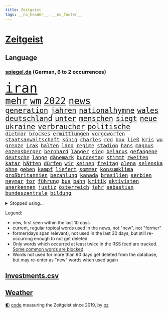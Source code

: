 ```yaml
---
title: Zeitgeist
tags: __no_header__, __no_footer__
---
```


# [Zeitgeist](https://oliz.io/zeitgeist/)

## Language

<h3><a href="https://www.spiegel.de" target="_blank">spiegel.de</a> (German, 6 to 2 occurrences)</h3>
<p style="font-family:monospace">
<span style="font-size:32pt"><a href="news_links.html#iran" class="current">iran</a></span>
<br>
<span style="font-size:22pt"><a href="news_links.html#mehr" class="current">mehr</a></span>
<span style="font-size:22pt"><a href="news_links.html#wm" class="current">wm</a></span>
<span style="font-size:22pt"><a href="news_links.html#2022" class="current">2022</a></span>
<span style="font-size:22pt"><a href="news_links.html#news" class="current">news</a></span>
<br>
<span style="font-size:17pt"><a href="news_links.html#generation" class="current">generation</a></span>
<span style="font-size:17pt"><a href="news_links.html#jahren" class="current">jahren</a></span>
<span style="font-size:17pt"><a href="news_links.html#nationalhymne" class="current">nationalhymne</a></span>
<span style="font-size:17pt"><a href="news_links.html#wales" class="current">wales</a></span>
<span style="font-size:17pt"><a href="news_links.html#deutschland" class="current">deutschland</a></span>
<span style="font-size:17pt"><a href="news_links.html#unter" class="current">unter</a></span>
<span style="font-size:17pt"><a href="news_links.html#menschen" class="current">menschen</a></span>
<span style="font-size:17pt"><a href="news_links.html#siegt" class="current">siegt</a></span>
<span style="font-size:17pt"><a href="news_links.html#neue" class="current">neue</a></span>
<span style="font-size:17pt"><a href="news_links.html#ukraine" class="current">ukraine</a></span>
<span style="font-size:17pt"><a href="news_links.html#verbraucher" class="current">verbraucher</a></span>
<span style="font-size:17pt"><a href="news_links.html#politische" class="current">politische</a></span>
<br>
<span style="font-size:12pt"><a href="news_links.html#dietmar" class="current">dietmar</a></span>
<span style="font-size:12pt"><a href="news_links.html#brockes" class="current">brockes</a></span>
<span style="font-size:12pt"><a href="news_links.html#ermittlungen" class="current">ermittlungen</a></span>
<span style="font-size:12pt"><a href="news_links.html#vorgeworfen" class="current">vorgeworfen</a></span>
<span style="font-size:12pt"><a href="news_links.html#staatsanwaltschaft" class="current">staatsanwaltschaft</a></span>
<span style="font-size:12pt"><a href="news_links.html#könig" class="current">könig</a></span>
<span style="font-size:12pt"><a href="news_links.html#charles" class="current">charles</a></span>
<span style="font-size:12pt"><a href="news_links.html#red" class="current">red</a></span>
<span style="font-size:12pt"><a href="news_links.html#box" class="new">box</a></span>
<span style="font-size:12pt"><a href="news_links.html#ließ" class="current">ließ</a></span>
<span style="font-size:12pt"><a href="news_links.html#kris" class="new">kris</a></span>
<span style="font-size:12pt"><a href="news_links.html#wu" class="new">wu</a></span>
<span style="font-size:12pt"><a href="news_links.html#grenze" class="current">grenze</a></span>
<span style="font-size:12pt"><a href="news_links.html#irak" class="current">irak</a></span>
<span style="font-size:12pt"><a href="news_links.html#halten" class="current">halten</a></span>
<span style="font-size:12pt"><a href="news_links.html#land" class="current">land</a></span>
<span style="font-size:12pt"><a href="news_links.html#regime" class="current">regime</a></span>
<span style="font-size:12pt"><a href="news_links.html#stadion" class="current">stadion</a></span>
<span style="font-size:12pt"><a href="news_links.html#hans" class="current">hans</a></span>
<span style="font-size:12pt"><a href="news_links.html#magnus" class="current">magnus</a></span>
<span style="font-size:12pt"><a href="news_links.html#enzensberger" class="new">enzensberger</a></span>
<span style="font-size:12pt"><a href="news_links.html#bernhard" class="new">bernhard</a></span>
<span style="font-size:12pt"><a href="news_links.html#langer" class="current">langer</a></span>
<span style="font-size:12pt"><a href="news_links.html#sieg" class="current">sieg</a></span>
<span style="font-size:12pt"><a href="news_links.html#belarus" class="current">belarus</a></span>
<span style="font-size:12pt"><a href="news_links.html#gefangene" class="current">gefangene</a></span>
<span style="font-size:12pt"><a href="news_links.html#deutsche" class="current">deutsche</a></span>
<span style="font-size:12pt"><a href="news_links.html#lange" class="current">lange</a></span>
<span style="font-size:12pt"><a href="news_links.html#dänemark" class="current">dänemark</a></span>
<span style="font-size:12pt"><a href="news_links.html#bundestag" class="current">bundestag</a></span>
<span style="font-size:12pt"><a href="news_links.html#stimmt" class="current">stimmt</a></span>
<span style="font-size:12pt"><a href="news_links.html#zweiten" class="current">zweiten</a></span>
<span style="font-size:12pt"><a href="news_links.html#katar" class="current">katar</a></span>
<span style="font-size:12pt"><a href="news_links.html#hätten" class="current">hätten</a></span>
<span style="font-size:12pt"><a href="news_links.html#dürfen" class="current">dürfen</a></span>
<span style="font-size:12pt"><a href="news_links.html#wir" class="current">wir</a></span>
<span style="font-size:12pt"><a href="news_links.html#keinen" class="current">keinen</a></span>
<span style="font-size:12pt"><a href="news_links.html#freitag" class="current">freitag</a></span>
<span style="font-size:12pt"><a href="news_links.html#olena" class="new">olena</a></span>
<span style="font-size:12pt"><a href="news_links.html#selenska" class="current">selenska</a></span>
<span style="font-size:12pt"><a href="news_links.html#ohne" class="current">ohne</a></span>
<span style="font-size:12pt"><a href="news_links.html#geben" class="current">geben</a></span>
<span style="font-size:12pt"><a href="news_links.html#kampf" class="current">kampf</a></span>
<span style="font-size:12pt"><a href="news_links.html#liefert" class="current">liefert</a></span>
<span style="font-size:12pt"><a href="news_links.html#sommer" class="current">sommer</a></span>
<span style="font-size:12pt"><a href="news_links.html#konsumklima" class="current">konsumklima</a></span>
<span style="font-size:12pt"><a href="news_links.html#großbritannien" class="current">großbritannien</a></span>
<span style="font-size:12pt"><a href="news_links.html#bezahlung" class="current">bezahlung</a></span>
<span style="font-size:12pt"><a href="news_links.html#kanada" class="current">kanada</a></span>
<span style="font-size:12pt"><a href="news_links.html#brasilien" class="current">brasilien</a></span>
<span style="font-size:12pt"><a href="news_links.html#serbien" class="current">serbien</a></span>
<span style="font-size:12pt"><a href="news_links.html#neymar" class="current">neymar</a></span>
<span style="font-size:12pt"><a href="news_links.html#tor" class="current">tor</a></span>
<span style="font-size:12pt"><a href="news_links.html#führung" class="current">führung</a></span>
<span style="font-size:12pt"><a href="news_links.html#bus" class="current">bus</a></span>
<span style="font-size:12pt"><a href="news_links.html#bahn" class="current">bahn</a></span>
<span style="font-size:12pt"><a href="news_links.html#kritik" class="current">kritik</a></span>
<span style="font-size:12pt"><a href="news_links.html#aktivisten" class="current">aktivisten</a></span>
<span style="font-size:12pt"><a href="news_links.html#anerkennen" class="current">anerkennen</a></span>
<span style="font-size:12pt"><a href="news_links.html#justiz" class="current">justiz</a></span>
<span style="font-size:12pt"><a href="news_links.html#österreich" class="current">österreich</a></span>
<span style="font-size:12pt"><a href="news_links.html#jahr" class="current">jahr</a></span>
<span style="font-size:12pt"><a href="news_links.html#sebastian" class="current">sebastian</a></span>
<span style="font-size:12pt"><a href="news_links.html#bundeszentrale" class="new">bundeszentrale</a></span>
<span style="font-size:12pt"><a href="news_links.html#bildung" class="current">bildung</a></span>
</p>
<details>
<summary>Stopped using...</summary>
<p class="former" style="font-size:12pt">
festnahmen(764) software(764) aufgeben(763) gewissen(763) johnson(763) lebenslanger(763) myanmar(763) richtigen(763) erlitten(762) manchen(762) versuch(762) verteilt(762) wünscht(762) behandlung(761) bewerber(761) covid19(761) erholt(761) gefährden(761) gelernt(761) kennen(761) klimawandels(761) maske(761) razzia(761) 2016(760) berufung(760) eingebrochen(760) hinweisen(760) männern(760) rostock(760) abgesagt(759) alexej(759) arbeitsplatz(759) bahnhof(759) bücher(759) büros(759) einführen(759) erteilt(759) fischer(759) gefasst(759) mitunter(759) nawalny(759) stolz(759) vorher(759) begründung(758) erfahrung(758) urlaub(758) wenden(758) angekommen(757) aufmerksamkeit(757) doku(757) erkennen(757) eustaaten(757) konfrontiert(757) verkehrsminister(757) weisen(757) weltweite(757) zahlung(757) bestimmt(756) bvb(756) partie(756) strafmaßnahmen(756) vergessen(756) überschattet(756) angeblichen(755) bewertet(755) niederländische(755) schadet(755) überwinden(755) blicken(754) dramatisch(754) eis(754) genannt(754) homeoffice(754) spott(754) übergeben(754) amerikanischen(753) freiheitsstrafe(753) gemeldet(753) institut(753) liege(753) ministerpräsidenten(753) sprecher(753) stil(753) tiefe(753) brauchte(752) deutlichen(752) florian(752) freiburg(752) kräftig(752) nigeria(752) passt(752) schlimmsten(752) sinn(752) öffnen(752) 1945(751) bittere(751) lüge(751) ursachen(751) athleten(750) dicht(750) erinnern(750) glücklich(750) versteckt(750) abschaffen(749) anbieten(749) geklärt(749) oppositionelle(749) wähler(749) finanzieren(748) rassistischen(748) restaurants(748) sinnvoll(748) tötung(748) brauche(747) freie(747) schwindet(747) e(746) 900(745) ausgeliefert(745) wies(745) beteiligen(744) gespalten(744) hürden(744) luca(744) lücke(744) distanziert(743) empfängt(742) rollen(742) zuversichtlich(742) status(741) wachstum(741) em(740) feld(740) geimpft(740) holocaust(740) nachbarn(740) william(740) uefa(739) voraussetzungen(739) dfbpokal(737) streitet(736) analysiert(735) insassen(735) iphone(735) nachbar(735) führenden(734) rettete(734) ausgesetzt(733) favorit(733) hohem(733) retter(732) s(732) 2012(731) sinkende(731) sprachen(731) informiert(729) stürzen(729) händler(728) wandel(728) hackerangriff(725) telegram(724) niedrig(723) rutschte(722) afrikas(720) identität(717) verpasste(716) günther(713) premiers(709) beendete(708) flug(708) verdoppelt(706) bbc(703) wieso(703) inhaftierten(701) herzinfarkt(699) bösen(692) mängel(692) befunden(677) konfrontation(650) fotografiert(644) unverletzt(619) demnächst(615) 4000(614) russe(600) konservative(598) athen(593) gebeten(582) verlag(568) banken(562) willkommen(559) militärische(555) potsdamer(542) absolute(534) dorthin(525) eingeladen(525) finger(513) ministerin(502) unwettern(500) ausnahme(499) volk(498) entsorgt(496) arte(495) rereportage(495) europol(488) kämpften(485) chaotischen(482) präsentierte(477) hamburgs(470) dauerte(469) inszenieren(468) ahrtal(464) dankte(464) flut(464) superstars(462) weibliche(462) flutkatastrophe(460) nachträglich(455) bemerkbar(452) 20000(450) gestern(450) iphones(445) funktionen(444) gerissen(444) lina(438) gladbach(435) hoffenheim(435) privilegien(435) rückgabe(433) ussoldaten(429) universität(426) papiere(425) gemeinschaft(421) milch(420) 73(419) atombombe(419) gehälter(419) draghi(416) 12000(413) schnelles(412) stach(412) basis(410) staatssekretär(405) kurze(399) mehrfamilienhaus(397) harren(396) grünenpolitiker(394) bettina(389) direkte(388) störungen(387) taiwans(387) empfehlen(384) saal(382) halbes(381) suizid(381) missbrauchsskandal(380) 200000(378) gasversorgung(378) importieren(378) rhein(377) strackzimmermann(377) beantwortet(376) schuldenbremse(375) beruft(372) lieferungen(371) versenkt(371) bas(368) bärbel(368) beschlagnahmte(366) hafenstadt(366) stromausfall(366) matteo(364) töchtern(363) versuche(360) bevorstehenden(357) ostukraine(357) schusswaffen(356) dienstleister(354) reine(354) tories(351) svenja(346) gelb(344) johnsons(344) decken(343) extremer(343) rekordsumme(342) zustande(342) mache(341) nagel(341) stephen(340) missverstanden(339) phänomen(339) bundesparteitag(338) mitleid(337) aston(335) invasion(334) brennt(332) pessimistisch(332) instituts(330) omikron(330) schande(330) windräder(327) lieferung(326) küche(322) 68(320) moskauer(320) downing(318) fördern(314) marieagnes(314) bronze(313) kraftwerk(313) gerammt(312) zerstörung(311) einrichtungen(309) cool(307) hinzu(307) flugzeugen(306) neuwagen(305) normalen(304) stabilität(304) preiserhöhung(302) ring(302) luhansk(301) vorbereiten(301) hauptbahnhof(298) trockenheit(298) benutzen(297) kahn(296) australier(295) bundesaußenministerin(293) gerichte(293) hartes(292) ukrainerin(292) protestierenden(290) verweist(288) wahlrechtsreform(286) militärisch(285) bürgerkrieg(284) verzweifeln(284) unabhängiger(283) erneuert(282) bremerhaven(280) gezwungen(280) verschwindet(280) aldi(279) anstrengungen(278) andrij(276) melnyk(276) journalismus(275) 350(274) premierministerin(274) berlusconi(273) gymnasium(273) murray(269) warme(269) franzose(268) diebstahls(265) rekonstruktion(262) salah(262) abseits(261) kusel(261) betrugs(259) oppositionellen(259) 92(258) silber(258) anschlägen(256) therapie(256) bill(255) vereinigung(255) abrechnung(250) dreharbeiten(249) ernsthaft(249) gefolgt(248) kanzlerpartei(248) schildern(247) straßburg(247) beschwören(246) betreiben(246) hinterbliebenen(245) erneuerbare(244) begeben(242) beschuldigten(240) blume(240) evakuierung(238) profitierte(238) spiegelbildungsnewsletter(238) tina(238) empfang(237) töchter(237) energiepreisen(236) angelegten(235) kriegsverbrechen(233) kriegszeiten(233) schnellere(231) tanken(231) wiedereinführung(231) kasse(228) todes(228) jüngster(226) innenräumen(225) sexismus(225) links(223) günstiger(222) lautete(222) köpfe(221) offiziere(221) untergebracht(219) ferraripilot(218) oksana(218) poleposition(218) sainz(216) stocken(214) cockpit(213) dmitrij(213) energiekonzerne(213) suchten(213) bundesverband(212) partnern(212) ausschließlich(211) erlauben(211) kompensieren(208) diesjährigen(207) updates(207) windkraftausbau(207) agenten(206) kritischer(205) my(205) nordwesten(204) ideologie(203) vorgeschichte(203) elend(202) fluch(202) segen(202) maximilian(201) beck(200) hungerkrise(199) freihandelsabkommen(196) großoffensive(196) weiblichen(193) angeschlagen(191) vermisster(190) ärztinnen(189) golden(187) state(187) habecks(186) halt(186) kleinflugzeug(185) kleinflugzeugs(185) susanne(185) verzichtete(185) verstehe(184) entschuldigte(183) mannheim(183) scholz’(183) kletterte(182) skandalen(182) schonen(181) trennten(181) falschem(180) lichter(180) dünn(179) usschauspieler(179) westjordanland(179) willkür(179) verschwanden(178) hitze(176) kinderinterview(176) viral(176) dortmunds(175) held(175) schwach(175) zuständen(174) anfällig(172) stagniert(172) ereignete(171) ex(171) verlaufen(171) 80000(169) ikonische(169) managerin(169) anhängerschaft(168) vereidigt(168) norweger(167) werkzeug(167) dmitri(166) beatrix(165) black(165) diejenigen(165) nachhaltig(165) usbasketballerin(165) riesigen(163) fdppolitikerin(162) griechische(161) stockholm(161) bundesbürger(160) dürre(160) effizienter(160) kopfgeld(160) einhalten(159) zeitschrift(159) 13jährigen(157) vernommen(157) kühnert(156) staatlich(156) einzudämmen(155) streichung(155) tierschützer(155) dfbpokals(154) spdgeneralsekretär(154) einfahrt(153) einsparen(152) ross(152) sprung(152) westeuropa(152) lng(151) 21jährigen(150) 21jähriger(150) therapien(150) uiguren(150) weltfußballer(150) afghanische(149) nerv(148) jungs(147) edeka(146) fließen(146) provozieren(146) sudan(146) vorgeführt(146) übung(146) drogenboss(145) geltenden(145) zwillinge(145) nszeit(144) aufräumen(143) blätter(143) hast(143) ressorts(143) ängste(142) jagt(140) millionenstrafe(140) 9eurotickets(139) misshandelt(139) mühe(139) vorschau(139) vorstellung(139) arafat(138) chaotisch(138) gesteuert(138) knapper(138) verdeckte(137) bekämpft(136) rentnerinnen(136) partnerin(135) grün(134) neunjährigen(134) schiffen(134) usarmee(133) webbteleskop(133) depression(132) erobern(132) kriegsende(132) süddeutschland(132) direktorin(131) kostete(131) rechtspopulist(131) cyberattacke(130) fühle(130) stehende(130) endgültige(129) krebserkrankung(129) geliebt(127) kommentare(127) absurden(126) beteuert(126) diente(126) freigestellt(126) geschichtenewsletter(126) laufzeit(126) vize(126) deutsch(125) madame(125) dringt(124) krach(124) verkehrsministerium(124) berlinneukölln(123) fünfmal(123) nordafrika(123) sabine(123) wissenschaft(123) überzeugend(122) matterhorn(121) niedrigen(121) schlägerei(121) detroit(120) fehlenden(120) mittelfristig(120) zwölfjährige(120) achtung(119) familienstücke(119) hunderttausenden(119) umstrittenem(119) buchhandels(118) konsumieren(118) kämpferisch(118) moderiert(118) eurowings(117) fasziniert(117) goldmedaille(117) anschlags(116) branchenverband(116) kultusminister(116) verbrauch(116) atomgespräche(115) boomen(115) elbe(115) frühestens(115) made(115) schmerzhaft(115) trägerrakete(115) verstanden(115) abgebrannt(114) digitale(114) prostituierten(114) ähnlichen(114) bond(113) horrenden(113) gartenkolumne(112) kolonialzeit(112) obduktionsergebnis(112) pipeline(112) schleuser(112) starkwatzinger(112) verleihung(112) starts(111) strompreis(111) bahnfahren(110) denys(110) emobilität(110) schmyhal(110) warmes(110) chinesen(109) einnahme(109) angeschlagener(108) berlinerin(108) mahmoud(108) deftige(107) japanischer(107) laufzeitverlängerung(107) musikerin(107) revolte(107) britta(106) dargestellt(106) frauenanteil(106) akws(105) begangen(105) effekt(105) kennengelernt(105) sexistisch(105) verringert(105) historikerin(104) vertrauter(104) danke(103) medikamenten(103) sterling(103) etlichen(102) prostitution(102) abe(101) kippten(101) wegducken(101) verschleiern(100) überragende(100) daneben(99) hansa(99) hingelegt(99) krankschreibungen(99) pfosten(99) anordnung(98) besprüht(98) bränden(98) umsetzbar(98) bundesamts(97) korrekt(97) protestbewegung(97) rückkehrer(97) stock(97) dreijährigen(96) wettkämpfen(96) vage(95) 70jährige(94) ekstase(94) hindernis(94) machtdemonstration(94) schmelzen(94) unrealistisch(94) unwohlsein(94) unübersichtlich(94) wärmepumpen(94) dreijähriger(93) erstürmung(93) kapitols(93) katastrophenschutz(93) nachfolgeregelung(93) verstoß(93) anzeigen(92) durchs(92) wanken(92) wichtigster(92) emu(91) gelohnt(91) importiert(91) myanmars(91) nebenwirkungen(91) südküste(91) athletin(90) auszusetzen(90) bundesministerien(90) dekret(90) dopings(90) einsparungen(90) kater(90) privates(90) raten(90) rettungspaket(90) unbeliebt(90) abmachung(89) bushido(89) defekte(89) fördertopf(89) millionenschweren(89) mithäftling(89) permanent(89) tiny(89) erbitterter(88) fahrerinnen(88) spitzen(88) umgerüstet(88) 458(87) geschont(87) hartnäckig(87) sommerspielen(87) stromrechnung(87) zahlte(87) besucherinnen(86) freibetrag(86) wars(86) ausschließen(85) huth(85) nuklearer(85) operative(85) bewohnern(84) eberl(84) erstach(84) saisonstart(84) östliche(84) behaarung(83) damen(83) denkwürdig(83) desaströses(83) fahrten(83) spätsommer(83) taipeh(83) torschützen(83) usstaat(83) 2022/23(82) alonso(82) balenciaga(82) inselstaats(82) konsulat(82) niedrigwasser(82) begreift(81) gehaltserhöhung(81) lindsey(81) modellrechnung(81) schilder(81) strenge(81) türme(81) ussenator(81) blamiert(80) franck(80) halterin(80) ribéry(80) vernichtenden(80) örtliche(80) akwlaufzeitverlängerung(79) bewarb(79) jährliches(79) mississippi(79) twitterkanal(79) vision(79) zugesprochen(79) zwangsräumung(79) sommerlich(78) ashton(77) desideriuserasmusstiftung(77) eon(77) grundfreibetrag(77) knacken(77) schachbrett(77) bedauert(76) heikle(76) infrastrukturministerium(76) marihuana(76) simulieren(76) altersarmut(75) befehlshaber(75) beiseitelegen(75) safe(75) sicherheitslücken(75) angezeigt(74) erspart(74) fußballprofis(74) gewürdigt(74) hungertod(74) muslimischen(74) prägt(74) schulpflicht(74) tobias(74) wenigstens(74) gezeichnet(73) itdienstleister(73) rechtfertigen(73) rot(73) verbrennen(73) überwachten(73) goldener(72) rushdie(72) weizsäcker(72) 150000(71) akwweiterbetrieb(71) blutiger(71) eid(71) energiesicherheit(71) formierte(71) frieren(71) gehörten(71) lernte(71) messbar(71) spielten(71) audiodatei(70) gasnotlage(70) obduktion(70) rechter(70) sommerliche(70) stapel(70) vergisst(70) zdfpolitbarometer(70) probt(69) tabellenspitze(69) wärmsten(69) automaten(68) coronamaskenpflicht(68) abgekartetes(67) feltes(67) klaute(67) kriminologe(67) staudamm(67) tue(67) v(67) astronomie(66) bekanntester(66) blendete(66) diäten(66) einigermaßen(66) geprallt(66) mexikanische(66) seitenlinie(66) klosterhalfen(65) konstanze(65) langstreckenläuferin(65) natürlichen(65) nora(65) rabe(65) regisseurin(65) salma(65) ausbrach(64) bereiche(64) vorstandsmitglieder(64) angereist(63) bezirken(63) erhärtet(63) granaten(63) kairo(63) nackt(63) senders(63) serienmörder(63) spitzenbeamte(63) chefredakteurin(62) gil(62) giovanni(62) hausarrest(62) ofarim(62) pässen(62) chemikalien(61) germany(61) verstören(61) bundeswirtschaftsministerium(60) bussen(60) stagnation(60) vanessa(60) verhaltens(60) ausweise(59) bewerbung(59) leihgabe(59) milieu(59) beate(58) buchpreis(58) eingeführten(58) fdpvize(58) luftangriff(58) dient(57) einzelhändler(57) gleichgeschlechtliche(57) hommage(57) linkenabgeordnete(57) straßenrennen(57) studienkredite(57) verfehlungen(57) verjähren(57) alpine(56) deftig(56) intimität(56) kabinetts(56) luftfilter(56) 282(55) 36000(55) besiegte(55) einschalten(55) ereignet(55) erinnerungskultur(55) medizinstudienplätze(55) erzrivalen(54) wonach(54) erklimmen(53) landesarbeitsgericht(53) rummel(53) rühren(53) umgekehrt(53) verprügelt(53) wiese(53) annehmen(52) bombardiert(52) doppelte(52) gutem(52) roboter(52) abgelöst(51) flachen(51) futter(51) lufthansatochter(51) mittelschicht(51) schwachen(51) überfischung(51) bildschirm(50) breitbandausbau(50) kranke(50) reichten(50) richters(50) vwboss(50) aktuelles(49) ausgeraubt(49) erbeuteten(49) faulheit(49) finanzmärkten(49) krefeld(49) spiegelrekonstruktion(49) sportlerin(49) tvdebatte(49) unglücksmaschine(49) zuschauerrekord(49) erlöse(48) fähre(48) grauenvolle(48) kleber(48) renommierten(48) salvini(48) verdunkelt(48) erschöpfter(47) ian(47) pilotenstreik(47) überlässt(47) gratulieren(46) spiegelrecherche(46) dokumentarfilmer(45) mitentscheidend(45) rossbach(45) truss'(45) winters(45) ästen(45) arcade(44) butler(44) feist(44) leistete(44) manuskript(44) ungeliebten(44) win(44) wohnraum(44) abgezeichnet(43) bannon(43) bestimmen(43) familienvater(43) fauxpas(43) ios(43) seaton(43) tollerort(43) verteilung(43) brendan(42) fernbleiben(42) ffp2masken(42) zentralafrika(42) amtsärzte(41) genügen(41) mathe(41) missachtung(41) nirgendwo(41) vorausgegangen(41) facebookgründer(40) haderte(40) königlichen(40) lissabon(40) niederlagen(40) westminster(40) 1985(39) bekämpfte(39) feindliche(39) interpretiert(39) nachbessern(39) reus(39) königshaus(38) zerstritten(38) übernachtet(38) grausame(37) konventionen(37) quadratkilometer(37) schleuserbande(37) schlichte(37) schwedendemokraten(37) ungeschlagen(37) viertes(37) fabrik(36) information(36) anlasslose(35) exverein(35) haustier(35) konterfei(35) vorratsdatenspeicherung(35) bundespolizisten(34) elektroautohersteller(34) ernsten(34) familiengeschichte(34) fertig(34) gedanken(34) sterne(34) alben(33) frackingverbot(33) jacob(33) luftangriffen(33) neofaschistin(33) reesmogg(33) superlative(33) bedecken(32) effizient(32) gehüllt(32) labels(32) lippen(32) lobte(32) off(32) offensiv(32) publikumspreis(32) verkehrsbetriebe(32) ausschluss(31) begleichen(31) gräueltaten(31) sheriff(31) sittenpolizei(31) verschweigen(31) blamage(30) blutbuch(30) channel(30) frühindikator(30) l'horizon(30) polizeianwärterin(30) staatsanwälte(30) zurückgeben(30) gewaltvorwürfen(29) peskow(29) strauchelnden(29) tierischer(29) äußersten(29) aufbauen(28) intifada(28) kristersson(28) masha(28) mitspielt(28) scheinreferenden(28) sommers(28) ulf(28) ventura(28) verordnet(28) waldimir(28) bevorstehen(27) hainer(27) montagmorgen(27) noah(27) queerfeindlichen(27) verharmlosen(27) versteigern(27) bischof(26) härtesten(26) jauch(26) sheeran(26) versehen(26) verunreinigt(26) zielt(26) 108(25) deuten(25) europäerin(25) exparteichef(25) fdpfinanzminister(24) hinterfragt(24) märkte(24) ansprechen(23) karin(23) möge(23) parolen(23) sanders(23) bundestagsdelegation(22) eichstätt(22) heimflug(22) kubaner(22) spaltet(22) unbeteiligte(22) unterseekabel(22) wählern(22) austin(21) bekäme(21) grenzschutz(21) kriegsdienstverweigerer(21) kräftige(21) militärkommissar(21) multitasking(21) vorbildlich(21) ächzen(21) 220(20) braunkohlebagger(20) rechtsstaatlichkeit(20) stimmungsmache(20) weigert(20) einzureisen(19) englischer(19) exstaatschef(19) preisträger(19) smartwatches(19) bewunderung(18) klimazielen(18) mullahregime(18) regierenden(18) konfrontationskurs(17) ministerpräsidentenkonferenz(17) xabi(17) erbgut(16) livesendung(16) passagieren(16) stadtderby(16) überflutete(16) blackoutgefahr(15) doppelwumms(15) sven(15) tränengas(15) willis(15) zugfahrt(15) eugipfel(14) finanzmärkte(14) stärkste(14) verschaffen(14) zelle(14) 007(13) belastbar(13) gekappt(13) geldvermögen(13) intakt(13) trumpunterstützer(13) unterfinanziert(13) weicht(13) birmingham(12) desaströsen(12) entgeht(12) hofften(12) milliardärs(12) mitangeklagter(12) o’connor(12) radiomoderator(12) spitzenforschung(12) frauenrennserie(11) komponiert(11)
</p>
</details>
<p>Legend:
<ul>
<li><span class="new">new</span>, first seen within the last 10 days</li>
<li><span class="current">current</span>, regular topical words used in the news, not "new", not "former"</li>
<li><span class="former">former(days span relevant)</span>, not used in the last 30 days, but still re-occurring enough to not get deleted</li>
<li>Only words which occurred at least twice in the RSS feed are tracked. <a href="language/filters.py">Some common words are blocked</a></li>
<li>Words not used for more than 90 days get deleted from the database, but may re-enter as "new" words when used again</li>
</ul>
</p>

## [Investments](investments.html)[.csv](investments.csv)

## [Weather](weather.html)

<footer>
<a href="javascript:toggleTheme()" class="nav">🌓</a>
<a href="https://github.com/ooz/zeitgeist">code</a> measuring the Zeitgeist since 2019, by <a href="https://oliz.io">oz</a>
</footer>
